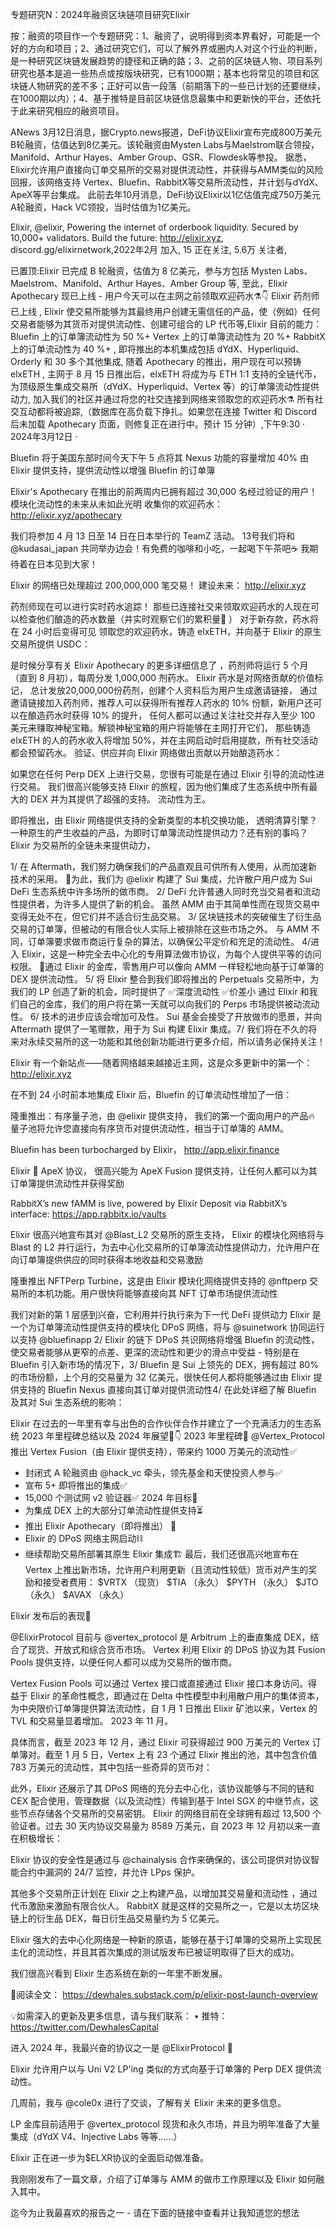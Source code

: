 专题研究N：2024年融资区块链项目研究Elixir


按：融资的项目作一个专题研究：1、融资了，说明得到资本界看好，可能是一个好的方向和项目；2、通过研究它们，可以了解外界或圈内人对这个行业的判断，是一种研究区块链发展趋势的捷径和正确的路；3、之前的区块链人物、项目系列研究也基本是追一些热点或按版块研究，已有1000期；基本也将常见的项目和区块链人物研究的差不多；正好可以告一段落（前期落下的一些已计划的还要继续，在1000期以内）；4、基于推特是目前区块链信息最集中和更新快的平台，还依托于此来研究相应的融资项目。

ANews 3月12日消息，据Crypto.news报道，DeFi协议Elixir宣布完成800万美元B轮融资，估值达到8亿美元。该轮融资由Mysten Labs与Maelstrom联合领投，Manifold、Arthur Hayes、Amber Group、GSR、Flowdesk等参投。
据悉，Elixir允许用户直接向订单交易所的交易对提供流动性，并获得与AMM类似的风险回报，该网络支持 Vertex、Bluefin、RabbitX等交易所流动性，并计划与dYdX、ApeX等平台集成。
此前去年10月消息，DeFi协议Elixir以1亿估值完成750万美元A轮融资，Hack VC领投，当时估值为1亿美元。

Elixir,
@elixir,
Powering the internet of orderbook liquidity. Secured by 10,000+ validators. 
Build the future: http://elixir.xyz,
discord.gg/elixirnetwork,2022年2月 加入,
15 正在关注,
5.6万 关注者,


已置顶:Elixir 已完成 B 轮融资，估值为 8 亿美元，参与方包括 Mysten Labs、Maelstrom、Manifold、Arthur Hayes、Amber Group 等,
至此，Elixir Apothecary 现已上线 - 用户今天可以在主网之前领取欢迎药水⚗️👇
Elixir 药剂师已上线
,
Elixir 使交易所能够为其最终用户创建无需信任的产品，使（例如）任何交易者能够为其货币对提供流动性、创建可组合的 LP 代币等,Elixir 目前的能力：
Bluefin 上的订单簿流动性为 50 %+
Vertex 上的订单簿流动性为 20 %+
RabbitX 上的订单流动性为 40 %+
,
即将推出的本机集成包括 dYdX、Hyperliquid、Orderly 和 30 多个其他集成,
随着 Apothecary 的推出，用户现在可以预铸 elxETH
,
主网于 8 月 15 日推出后，elxETH 将成为与 ETH 1:1 支持的全链代币，为顶级原生集成交易所（dYdX、Hyperliquid、Vertex 等）的订单簿流动性提供动力,
加入我们的社区并通过将您的社交连接到网络来领取您的欢迎药水⚗️
所有社交互动都将被追踪,（数据库在高负载下挣扎。如果您在连接 Twitter 和 Discord 后未加载 Apothecary 页面，则修复正在进行中。预计 15 分钟）,下午9:30 · 2024年3月12日
·

Bluefin 将于美国东部时间今天下午 5 点将其 Nexus 功能的容量增加 40%
由 Elixir 提供支持，提供流动性以增强 Bluefin 的订单簿

Elixir's Apothecary 在推出的前两周内已拥有超过 30,000 名经过验证的用户！模块化流动性的未来从未如此光明
收集你的欢迎药水： http://elixir.xyz/apothecary

我们将参加 4 月 13 日至 14 日在日本举行的 TeamZ 活动。
13号我们将和
@kudasai_japan
共同举办边会！有免费的咖啡和小吃，一起喝下午茶吧☕️
我期待着在日本见到大家！

Elixir 的网络已处理超过 200,000,000 笔交易！
建设未来： http://elixir.xyz

药剂师现在可以进行实时药水追踪！
那些已连接社交来领取欢迎药水的人现在可以检查他们酿造的药水数量（并实时观察它们的累积量👀 ）
对于新存款，药水将在 24 小时后变得可见
领取您的欢迎药水，铸造 elxETH，并向基于 Elixir 的原生交易所提供 USDC：

是时候分享有关 Elixir Apothecary 的更多详细信息了
，药剂师将运行 5 个月（直到 8 月初），每周分发 1,000,000 剂药水。 Elixir 药水是对网络贡献的价值标记，
总计发放20,000,000份药剂，创建个人资料后为用户生成邀请链接，
通过邀请链接加入药剂师，推荐人可以获得所有推荐人药水的 10% 份额，新用户还可以在酿造药水时获得 10% 的提升，
任何人都可以通过关注社交并存入至少 100 美元来赚取神秘宝箱。解锁神秘宝箱的用户将能够在主网打开它们，
那些铸造 elxETH 的人的药水收入将增加 50%，并在主网启动时启用提款，所有社交活动都会预留药水。
验证、供应并向 Elixir 网络做出贡献以开始酿造药水：

如果您在任何 Perp DEX 上进行交易，您很有可能是在通过 Elixir 引导的流动性进行交易。
我们很高兴能够支持 Elixir 的旅程，因为他们集成了生态系统中所有最大的 DEX 并为其提供了超强的支持。
流动性为王。

即将推出，由 Elixir 网络提供支持的全新类型的本机交换功能，
透明清算引擎？一种原生的产生收益的产品，为即时订单簿流动性提供动力？还有别的事吗？
Elixir 为交易所的全链未来提供动力，

1/ 在 Aftermath，我们努力确保我们的产品直观且可供所有人使用，从而加速新技术的采用。
🌊为此，我们为
@elixir
构建了 Sui 集成，允许散户用户成为 Sui DeFi 生态系统中许多场所的做市商。
2/ DeFi 允许普通人同时充当交易者和流动性提供者，为许多人提供了新的机会。
虽然 AMM 由于其简单性而在现货交易中变得无处不在，但它们并不适合衍生品交易。
3/ 区块链技术的突破催生了衍生品交易的订单簿，但被动的有限合伙人实际上被排除在这些市场之外。
与 AMM 不同，订单簿要求做市商运行复杂的算法，以确保公平定价和充足的流动性。
4/进入 Elixir，这是一种完全去中心化的专用算法做市协议，为每个人提供平等的访问权限。
🤯通过 Elixir 的金库，零售用户可以像向 AMM 一样轻松地向基于订单簿的 DEX 提供流动性。
5/ 将 Elixir 整合到我们即将推出的 Perpetuals 交易所中，为我们的 LP 创造了新的机会，同时提供了
✅深度流动性
✅价差小
通过 Elixir 和我们自己的金库，我们的用户将在第一天就可以向我们的 Perps 市场提供被动流动性。
6/ 技术的进步应该会增加可及性。 Sui 基金会接受了开放做市的愿景，并向 Aftermath 提供了一笔赠款，用于为 Sui 构建 Elixir 集成。7/ 我们将在不久的将来对永续交易所的这一功能和其他创新功能进行更多介绍，所以请务必保持关注！

Elixir 有一个新站点——随着网络越来越接近主网，这是众多更新中的第一个：
http://elixir.xyz

在不到 24 小时前本地集成 Elixir 后，Bluefin 的订单流动性增加了一倍：

隆重推出：有序量子池，由
@elixir
提供支持，
我们的第一个面向用户的产品🔥
量子池将允许您直接向有序货币对提供流动性，相当于订单簿的 AMM。

Bluefin has been turbocharged by Elixir，
http://app.elixir.finance

Elixir 🤝 ApeX 协议，
很高兴能为 ApeX Fusion 提供支持，让任何人都可以为其订单簿提供流动性并获得奖励

RabbitX’s new fAMM is live, powered by Elixir
Deposit via RabbitX’s interface:
https://app.rabbitx.io/vaults

Elixir 很高兴地宣布其对
@Blast_L2
交易所的原生支持，
Elixir 的模块化网络将与 Blast 的 L2 并行运行，为去中心化交易所的订单簿流动性提供动力，允许用户在向订单簿提供供应的同时获得本地收益和交易激励

隆重推出 NFTPerp Turbine，这是由 Elixir 模块化网络提供支持的
@nftperp
交易所的本机功能。用户很快将能够直接向其 NFT 订单市场提供流动性

我们对新的第 1 层感到兴奋，它利用并行执行来为下一代 DeFi 提供动力
Elixir 是一个为订单簿流动性提供支持的模块化 DPoS 网络，将与
@suinetwork
协同运行以支持
@bluefinapp
2/ Elixir 的链下 DPoS 共识网络将增强 Bluefin 的流动性，使交易者能够从更窄的点差、更深的流动性和更少的滑点中受益 - 特别是在 Bluefin 引入新市场的情况下，3/ Bluefin 是 Sui 上领先的 DEX，拥有超过 80% 的市场份额，上个月的交易量为 32 亿美元，很快任何人都将能够通过由 Elixir 提供支持的 Bluefin Nexus 直接向其订单对提供流动性4/ 在此处详细了解 Bluefin 及其对 Sui 生态系统的影响：

Elixir 在过去的一年里有幸与出色的合作伙伴合作并建立了一个充满活力的生态系统
2023 年里程碑总结以及 2024 年展望🧵👇
2023 年里程碑🧨
@Vertex_Protocol
推出 Vertex Fusion（由 Elixir 提供支持），带来约 1000 万美元的流动性✅
- 封闭式 A 轮融资由
@hack_vc
牵头，领先基金和天使投资人参与✅
- 宣布 5+ 即将推出的集成✅
- 15,000 个测试网 v2 验证器✅
2024 年目标🚀
- 为集成 DEX 上的大部分订单流动性提供支持⏳
- 推出 Elixir Apothecary（即将推出） 👀
- Elixir 的 DPoS 网络主网启动⛓️‍
- 继续帮助交易所部署其原生 Elixir 集成🏗️
最后，我们还很高兴地宣布在 Vertex 上推出新市场，允许用户利用更新（且流动性较低）货币对产生的奖励和接受者费用：
$VRTX （现货）
$TIA （永久）
$PYTH （永久）
$JTO （永久）
$AVAX （永久）

Elixir 发布后的表现🔵

@ElixirProtocol
目前与
@vertex_protocol
是 
Arbitrum 上的垂直集成 DEX，结合了现货、开放式和综合货币市场。 Vertex 利用 Elixir 的 DPoS 协议为其 Fusion Pools 提供支持，以便任何人都可以成为交易所的做市商。

Vertex Fusion Pools 可以通过 Vertex 接口或直接通过 Elixir 接口本身访问。得益于 Elixir 的革命性概念，即通过在 Delta 中性模型中利用散户用户的集体资本，为中央限价订单簿提供算法流动性，自 1 月 1 日推出 Elixir 矿池以来，Vertex 的 TVL 和交易量显着增加。 2023 年 11 月。

具体而言，截至 2023 年 12 月，通过 Elixir 可获得超过 900 万美元的 Vertex 订单簿对。截至 1 月 5 日，Vertex 上有 23 个通过 Elixir 推出的池，其中包含价值 783 万美元的流动性，其中包括一些奇异的货币对：

此外，Elixir 还展示了其 DPoS 网络的充分去中心化，该协议能够与不同的链和 CEX 配合使用，管理数据（以及流动性）传输到基于 Intel SGX 的中继节点，这些节点存储各个交易所的交易密钥。 Elixir 的网络目前在全球拥有超过 13,500 个验证者。过去 30 天内协议交易量为 8589 万美元，自 2023 年 12 月初以来一直在积极增长：

Elixir 协议的安全性是通过与
@chainalysis
合作来确保的，该公司提供对协议智能合约中漏洞的 24/7 监控，并允许 LPps 保护。

其他多个交易所正计划在 Elixir 之上构建产品，以增加其交易量和流动性
，通过代币激励来激励有限合伙人。 RabbitX 就是这样的交易所之一，它是以太坊区块链上的衍生品 DEX，每日衍生品交易量约为 5 亿美元。

Elixir 强大的去中心化网络是一种新的原语，能够在基于订单簿的交易所上实现民主化的流动性，并且其首次集成的测试版发布已被证明取得了巨大的成功。

我们很高兴看到 Elixir 生态系统在新的一年里不断发展。

📖阅读全文： https://dewhales.substack.com/p/elixir-post-launch-overview

💡如需深入的更新及更多信息，请与我们联系：
• 推特： https://twitter.com/DewhalesCapital

进入 2024 年，我最兴奋的协议之一是
@ElixirProtocol
🔮

Elixir 允许用户以与 Uni V2 LP'ing 类似的方式向基于订单簿的 Perp DEX 提供流动性。

几周前，我与
@cole0x
进行了交谈，了解有关 Elixir 未来的更多信息。

LP 金库目前适用于
@vertex_protocol
现货和永久市场，并且为明年准备了大量集成（dYdX V4、Injective Labs 等等......）

Elixir 正在进一步为$ELXR协议的全面启动做准备。

我刚刚发布了一篇文章，介绍了订单簿与 AMM 的做市工作原理以及 Elixir 如何融入其中。

迄今为止我最喜欢的报告之一 - 请在下面的链接中查看并让我知道您的想法
